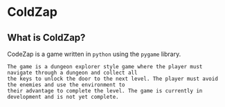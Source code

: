 # ColdZap
##  What is ColdZap?
CodeZap is a game written in `python` using the `pygame` library.  

```
The game is a dungeon explorer style game where the player must navigate through a dungeon and collect all
the keys to unlock the door to the next level. The player must avoid the enemies and use the environment to
their advantage to complete the level. The game is currently in development and is not yet complete.
```
